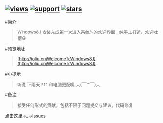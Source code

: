 [![views](https://sourcegraph.com/api/repos/github.com/Niineo/WelcomeToWindows8.1/.counters/views.svg)](https://sourcegraph.com/github.com/Niineo/WelcomeToWindows8.1) [![support]][support] [![stars]][stars] 
-----------------------------------------
#简介
> Windows8.1 安装完成第一次进入系统时的欢迎界面，纯手工打造，欢迎吐槽:smiley:

#预览地址
> [http://ioliu.cn/WelcomeToWindows8.1](http://ioliu.cn/WelcomeToWindows8.1) 

#小提示
> 听说 下雨天 `F11` 和电脑更配噢 ︿(￣︶￣)︿ 

#备注
> 接受任何形式的贡献，包括不限于问题提交与建议，代码修复 

点击这里→_→[Issues](https://github.com/ioliu/WelcomeToWindows8.1/issues)



[stars]: https://img.shields.io/github/stars/Niineo/WelcomeToWindows8.1.svg?style=flat
[support]: https://img.shields.io/badge/support-8%2B-blue.svg


